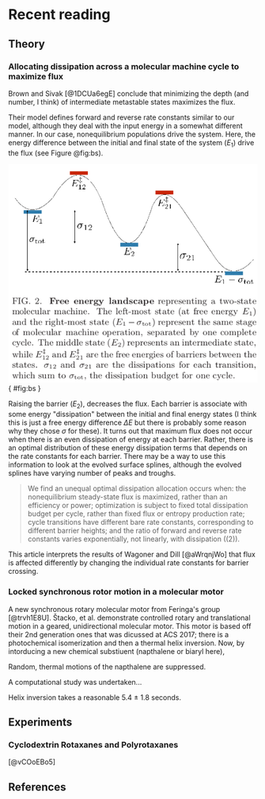 # Recent reading


## Theory

### Allocating dissipation across a molecular machine cycle to maximize flux
Brown and Sivak [@1DCUa6egE] conclude that minimizing the depth (and number, I think) of intermediate metastable states maximizes the flux.

Their model defines forward and reverse rate constants similar to our model, although they deal with the input energy in a somewhat different manner. In our case, nonequilibrium populations drive the system. Here, the energy difference between the initial and final state of the system ($E_1$) drive the flux (see Figure @fig:bs). 

![The two state model from Brown and Sivak.](./images/brown-2017-figure2.png){ #fig:bs }

Raising the barrier ($E_2$), decreases the flux. Each barrier is associate with some energy "dissipation" between the initial and final energy states (I think this is just a free energy difference $\Delta E$ but there is probably some reason why they chose $\sigma$ for these). It turns out that maximum flux does not occur when there is an even dissipation of energy at each barrier. Rather, there is an optimal distribution of these energy dissipation terms that depends on the rate constants for each barrier. There may be a way to use this information to look at the evolved surface splines, although the evolved splines have varying number of peaks and troughs.

> We find an unequal optimal dissipation allocation occurs
when: the nonequilibrium steady-state flux is maximized,
rather than an efficiency or power; optimization is
subject to fixed total dissipation budget per cycle, rather
than fixed flux or entropy production rate; cycle transitions
have different bare rate constants, corresponding
to different barrier heights; and the ratio of forward and
reverse rate constants varies exponentially, not linearly,
with dissipation ((2)).

This article interprets the results of Wagoner and Dill [@aWrqnjWo] that flux is affected differently by changing the individual rate constants for barrier crossing.

### Locked synchronous rotor motion in a molecular motor
A new synchronous rotary molecular motor from Feringa's group [@trvh1E8U]. Štacko, et al. demonstrate controlled rotary and translational motion in a geared, unidirectional molecular motor. This motor is based off their 2nd generation ones that was dicussed at ACS 2017; there is a photochemical isomerization and then a thermal helix inversion. Now, by intorducing a new chemical substiuent (napthalene or biaryl here),  

Random, thermal motions of the napthalene are suppressed. 

A computational study was undertaken... 

Helix inversion takes a reasonable 5.4 $\pm$ 1.8 seconds.

## Experiments

### Cyclodextrin Rotaxanes and Polyrotaxanes

[@vCOoEBo5]

## References